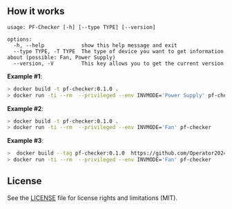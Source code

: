 ## How it works

```
usage: PF-Checker [-h] [--type TYPE] [--version]

options:
  -h, --help            show this help message and exit
  --type TYPE, -T TYPE  The type of device you want to get information about (possible: Fan, Power Supply)
  --version, -V         This key allows you to get the current version
```

**Example #1**:
```bash
> docker build -t pf-checker:0.1.0 .
> docker run -ti --rm  --privileged --env INVMODE='Power Supply' pf-checker
```
**Example #2**:
```bash
> docker build -t pf-checker:0.1.0 .
> docker run -ti --rm  --privileged --env INVMODE='Fan' pf-checker
```

**Example #3**:
```bash
>  docker build --tag pf-checker:0.1.0  https://github.com/Operator2024/PF-checker.git
> docker run -ti --rm  --privileged --env INVMODE='Fan' pf-checker
```

## License

See the [LICENSE](LICENSE) file for license rights and limitations (MIT).

